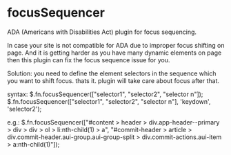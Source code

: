 # focusSequencer
ADA (Americans with Disabilities Act) 
plugin for focus sequencing.

In case your site is not compatible for ADA due to improper focus shifting on page. 
And it is getting harder as you have many dynamic elements on page then this plugin can fix the focus sequence issue for you.

Solution: you need to define the element selectors in the sequence which you want to shift focus. thats it. plugin will take care about focus after that. 

syntax:
$.fn.focusSequencer(["selector1", "selector2", "selector n"]); 
$.fn.focusSequencer(["selector1", "selector2", "selector n"], 'keydown', 'selector2');

e.g.: 
$.fn.focusSequencer(["#content > header > div.app-header--primary > div > div > ol > li:nth-child(1) > a", "#commit-header > article > div.commit-header.aui-group.aui-group-split > div.commit-actions.aui-item > a:nth-child(1)"]);
